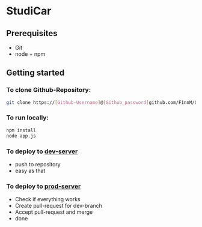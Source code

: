# StudiCar

## Prerequisites
- Git
- node + npm

## Getting started
### To clone Github-Repository:
```bash
git clone https://[Github-Username]@[Github_password]github.com/F1nnM/StudiCar.git
```
### To run locally:
```bash
npm install
node app.js
```
### To deploy to [dev-server](https://dev.studicar.mfinn.de)
- push to repository
- easy as that

### To deploy to [prod-server](https://studicar.mfinn.de)
- Check if everything works
- Create pull-request for dev-branch
- Accept pull-request and merge
- done
